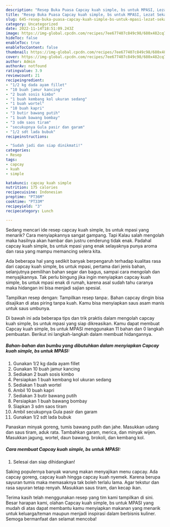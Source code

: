```yaml
---
description: "Resep Buka Puasa Capcay kuah simple, bs untuk MPASI, Lezat Sekali"
title: "Resep Buka Puasa Capcay kuah simple, bs untuk MPASI, Lezat Sekali"
slug: 645-resep-buka-puasa-capcay-kuah-simple-bs-untuk-mpasi-lezat-sekali
category: Uncategorized
date: 2022-11-14T18:51:09.243Z
image: https://img-global.cpcdn.com/recipes/7ee677407c849c98/680x482cq70/capcay-kuah-simple-bs-untuk-mpasi-foto-resep-utama.jpg
hideToc: false
enableToc: true
enableTocContent: false
thumbnail: https://img-global.cpcdn.com/recipes/7ee677407c849c98/680x482cq70/capcay-kuah-simple-bs-untuk-mpasi-foto-resep-utama.jpg
cover: https://img-global.cpcdn.com/recipes/7ee677407c849c98/680x482cq70/capcay-kuah-simple-bs-untuk-mpasi-foto-resep-utama.jpg
author: Admin
authorAv: notfound
ratingvalue: 3.9
reviewcount: 21
recipeingredient:
- "1/2 kg dada ayam fillet"
- "10 buah jamur kancing"
- "2 buah sosis kimbo"
- "1 buah kembang kol ukuran sedang"
- "1 buah wortel"
- "10 buah kapri"
- "3 butir bawang putih"
- "1 buah bawang bombay"
- "3 sdm saos tiram"
- "secukupnya Gula pasir dan garam"
- "1/2 sdt lada bubuk"
recipeinstructions:

- "Sudah jadi dan siap dinikmati!"
categories:
- Resep
tags:
- capcay
- kuah
- simple

katakunci: capcay kuah simple 
nutrition: 175 calories
recipecuisine: Indonesian
preptime: "PT36M"
cooktime: "PT33M"
recipeyield: "3"
recipecategory: Lunch

---
```



Sedang mencari ide resep capcay kuah simple, bs untuk mpasi yang menarik? Cara menyiapkannya sangat gampang. Tapi Kalau salah mengolah maka hasilnya akan hambar dan justru cenderung tidak enak. Padahal capcay kuah simple, bs untuk mpasi yang enak selayaknya punya aroma dan rasa yang mampu memancing selera kita.


Ada beberapa hal yang sedikit banyak berpengaruh terhadap kualitas rasa dari capcay kuah simple, bs untuk mpasi, pertama dari jenis bahan, selanjutnya pemilihan bahan segar dan bagus, sampai cara mengolah dan menyajikannya. Tak perlu bingung jika ingin menyiapkan capcay kuah simple, bs untuk mpasi enak di rumah, karena asal sudah tahu caranya maka hidangan ini bisa menjadi sajian spesial.

Tampilkan resep dengan: Tampilkan resep tanpa:. Bahan capcay dingin bisa disajikan di atas piring tanpa kuah. Kamu bisa menyiapkan saus asam manis untuk saus umbunya.


Di bawah ini ada beberapa tips dan trik praktis dalam mengolah capcay kuah simple, bs untuk mpasi yang siap dikreasikan. Kamu dapat membuat Capcay kuah simple, bs untuk MPASI menggunakan 11 bahan dan 0 langkah pembuatan. Berikut ini langkah-langkah dalam membuat hidangannya.

<!--inarticleads1-->

##### Bahan-bahan dan bumbu yang dibutuhkan dalam menyiapkan Capcay kuah simple, bs untuk MPASI:

1. Gunakan 1/2 kg dada ayam fillet
1. Gunakan 10 buah jamur kancing
1. Sediakan 2 buah sosis kimbo
1. Persiapkan 1 buah kembang kol ukuran sedang
1. Sediakan 1 buah wortel
1. Ambil 10 buah kapri
1. Sediakan 3 butir bawang putih
1. Persiapkan 1 buah bawang bombay
1. Siapkan 3 sdm saos tiram
1. Ambil secukupnya Gula pasir dan garam
1. Gunakan 1/2 sdt lada bubuk


Panaskan minyak goreng, tumis bawang putih dan jahe. Masukkan udang dan saus tiram, aduk rata. Tambahkan garam, merica, dan minyak wijen. Masukkan jagung, wortel, daun bawang, brokoli, dan kembang kol. 

<!--inarticleads2-->

##### Cara membuat Capcay kuah simple, bs untuk MPASI:


1. Selesai dan siap dihidangkan!

Saking populernya banyak warung makan menyajikan menu capcay. Ada capcay goreng, capcay kuah hingga capcay kuah nyemek. Karena berupa sayuran tumis maka memasaknya tak boleh terlalu lama. Agar tekstur dan rasa sayuran tetap renyah. Masukkan saus tiram, dan kecap ikan. 

Terima kasih telah menggunakan resep yang tim kami tampilkan di sini. Besar harapan kami, olahan Capcay kuah simple, bs untuk MPASI yang mudah di atas dapat membantu kamu menyiapkan makanan yang menarik untuk keluarga/teman maupun menjadi inspirasi dalam berbisnis kuliner. Semoga bermanfaat dan selamat mencoba!
